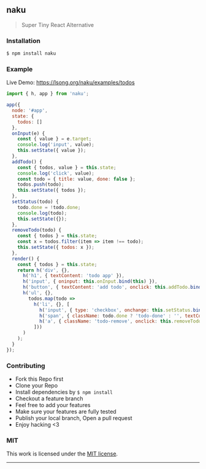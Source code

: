 ## naku

> Super Tiny React Alternative

### Installation

```bash
$ npm install naku
```

### Example

Live Demo: https://lsong.org/naku/examples/todos

```js
import { h, app } from 'naku';

app({
  node: '#app',
  state: {
    todos: []
  },
  onInput(e) {
    const { value } = e.target;
    console.log('input', value);
    this.setState({ value });
  },
  addTodo() {
    const { todos, value } = this.state;
    console.log('click', value);
    const todo = { title: value, done: false };
    todos.push(todo);
    this.setState({ todos });
  },
  setStatus(todo) {
    todo.done = !todo.done;
    console.log(todo);
    this.setState({});
  },
  removeTodo(todo) {
    const { todos } = this.state;
    const x = todos.filter(item => item !== todo);
    this.setState({ todos: x });
  },
  render() {
    const { todos } = this.state;
    return h('div', {},
      h('h1', { textContent: 'todo app' }),
      h('input', { oninput: this.onInput.bind(this) }),
      h('button', { textContent: 'add todo', onclick: this.addTodo.bind(this) }),
      h('ul', {},
        todos.map(todo =>
          h('li', {}, [
            h('input', { type: 'checkbox', onchange: this.setStatus.bind(this, todo) }),
            h('span', { className: todo.done ? 'todo-done' : '', textContent: todo.title }),
            h('a', { className: 'todo-remove', onclick: this.removeTodo.bind(this, todo), textContent: 'remove' })
          ]))
      )
    );
  }
});
```

### Contributing
- Fork this Repo first
- Clone your Repo
- Install dependencies by `$ npm install`
- Checkout a feature branch
- Feel free to add your features
- Make sure your features are fully tested
- Publish your local branch, Open a pull request
- Enjoy hacking <3

### MIT

This work is licensed under the [MIT license](./LICENSE).

---